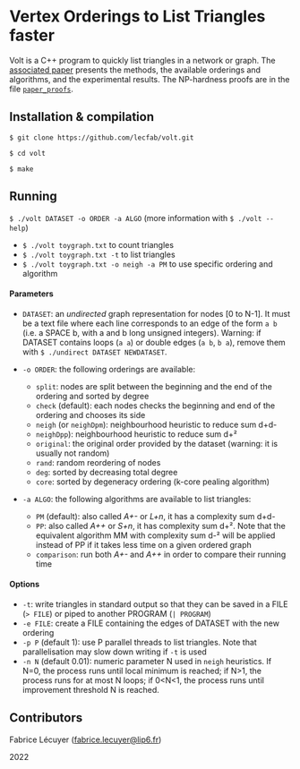 # Vertex Orderings to List Triangles faster
Volt is a C++ program to quickly list triangles in a network or graph.
The [associated paper](https://arxiv.org/abs/2203.04774) presents the methods, the available orderings and algorithms, and the experimental results. The NP-hardness proofs are in the file [`paper_proofs`](paper_proofs.pdf).

## Installation & compilation
`$ git clone https://github.com/lecfab/volt.git`

`$ cd volt`

`$ make`

## Running

`$ ./volt DATASET -o ORDER -a ALGO` (more information with `$ ./volt --help`)

- `$ ./volt toygraph.txt` to count triangles
- `$ ./volt toygraph.txt -t` to list triangles
- `$ ./volt toygraph.txt -o neigh -a PM` to use specific ordering and algorithm



#### Parameters
-   `DATASET`: an _undirected_ graph representation for nodes [0 to N-1]. It must be a text
file where each line corresponds to an edge of the form `a b`
(i.e. a SPACE b, with a and b long unsigned integers). Warning: if DATASET contains loops (`a a`)
or double edges (`a b`, `b a`), remove them with `$ ./undirect DATASET NEWDATASET`.


-   `-o ORDER`: the following orderings are available:
    -   `split`: nodes are split between the beginning and the end of the ordering and sorted by degree
    -   `check` (default): each nodes checks the beginning and end of the ordering and chooses its side
    -   `neigh` (or `neighDpm`): neighbourhood heuristic to reduce sum d+d-
    -   `neighDpp`): neighbourhood heuristic to reduce sum d+²
    -   `original`:   the original order provided by the dataset (warning: it is usually not random)
    -   `rand`: random reordering of nodes
    -   `deg`:  sorted by decreasing total degree
    -   `core`: sorted by degeneracy ordering (k-core pealing algorithm)


-   `-a ALGO`: the following algorithms are available to list triangles:
    -   `PM` (default): also called _A+-_ or _L+n_, it has a complexity sum d+d-
    -   `PP`: also called _A++_ or _S+n_, it has complexity sum d+². Note that the equivalent algorithm MM with complexity sum d-² will be applied instead of PP if it takes less time on a given ordered graph
    -   `comparison`: run both _A+-_ and _A++_ in order to compare their running time

#### Options
-   `-t`: write triangles in standard output so that they can be saved in a FILE (`> FILE`) or piped to another PROGRAM (`| PROGRAM`)
-   `-e FILE`: create a FILE containing the edges of DATASET with the new ordering
-   `-p P` (default 1): use P parallel threads to list triangles. Note that parallelisation may slow down writing if `-t` is used
-   `-n N` (default 0.01): numeric parameter N used in `neigh` heuristics. If N=0, the process runs until local minimum is reached; if N>1, the process runs for at most N loops; if 0<N<1, the process runs until improvement threshold N is reached.


## Contributors

Fabrice Lécuyer (fabrice.lecuyer@lip6.fr)

2022
